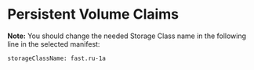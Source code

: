 # Persistent Volume Claims

**Note:** You should change the needed Storage Class name in the following line in the selected manifest:

```bash
storageClassName: fast.ru-1a
```